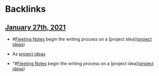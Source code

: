 
# Backlinks
## [January 27th, 2021](<January 27th, 2021.md>)
- #[Fleeting Notes](<Fleeting Notes.md>) begin the writing process on a [project idea]([project ideas](<project ideas.md>))

- As [project ideas](<project ideas.md>)

- "#[Fleeting Notes](<Fleeting Notes.md>) begin the writing process on a [project idea]([project ideas](<project ideas.md>))

